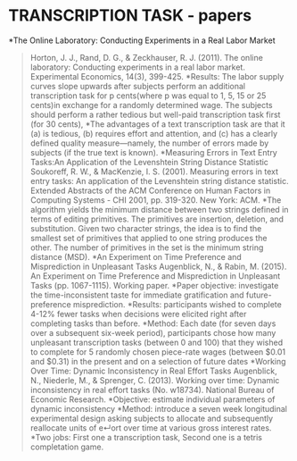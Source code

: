 # TRANSCRIPTION TASK - papers
*The Online Laboratory: Conducting Experiments in a Real Labor Market
>Horton, J. J., Rand, D. G., & Zeckhauser, R. J. (2011). The online laboratory: Conducting experiments in a real labor market. Experimental Economics, 14(3), 399-425.
	*Results: The labor supply curves slope upwards after subjects perform an additional transcription
	task for p cents(where p was equal to 1, 5, 15 or 25 cents)in exchange for a randomly determined wage.
	The subjects should perform a rather tedious but well-paid transcription task first (for 30 cents),
	*The advantages of a text transcription task are that it (a) is tedious, (b) requires effort and attention,
	and (c) has a clearly defined quality measure—namely, the number of errors made by subjects (if the true text is known).
*Measuring Errors in Text Entry Tasks:An Application of the Levenshtein String Distance Statistic
>Soukoreff, R. W., & MacKenzie, I. S. (2001). Measuring errors in text entry tasks: An application of the Levenshtein string distance statistic. Extended Abstracts of the ACM Conference on Human Factors in Computing Systems - CHI 2001, pp. 319-320. New York: ACM. 
	*The algorithm yields the minimum distance between two strings defined in terms of editing primitives. The primitives are insertion, deletion, and substitution.
	Given two character strings, the idea is to find the smallest set of primitives that applied to one string produces the other. 
	The number of primitives in the set is the minimum string distance (MSD).
*An Experiment on Time Preference and Misprediction in Unpleasant Tasks	
>Augenblick, N., & Rabin, M. (2015). An Experiment on Time Preference and Misprediction in Unpleasant Tasks (pp. 1067-1115). Working paper.
	*Paper objective: investigate the time-inconsistent taste for immediate gratification
	and future-preference misprediction.
	*Results: participants wished to complete 4-12% fewer tasks when decisions were elicited right after completing tasks than before.
	*Method: Each date (for seven days over a subsequent six-week period), participants chose how many unpleasant transcription tasks (between 0 and 100)
	that they wished to complete for 5 randomly chosen piece-rate wages (between $0.01 and $0.31)
	in the present and on a selection of future dates
*Working Over Time: Dynamic Inconsistency in Real Effort Tasks
>Augenblick, N., Niederle, M., & Sprenger, C. (2013). Working over time: Dynamic inconsistency in real effort tasks (No. w18734). National Bureau of Economic Research.
	*Objective: estimate individual parameters of dynamic inconsistency
	*Method: introduce a seven week longitudinal experimental design asking subjects to allocate and subsequently
	reallocate units of e↵ort over time at various gross interest rates.
	*Two jobs: First one a transcription task, Second one is a tetris completation game.